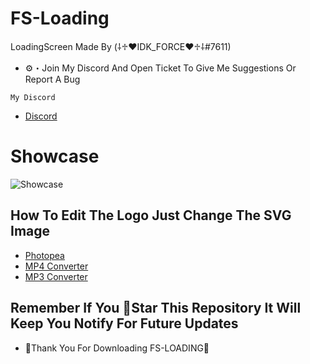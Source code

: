 # FS-Loading

LoadingScreen Made By (⸸♱♥IDK_FORCE♥♱⸸#7611)

- ⚙️・Join My Discord And Open Ticket To Give Me Suggestions Or Report A Bug

```My Discord```
- [Discord](https://discord.gg/UFng7DWnWP)

# Showcase
![Showcase](https://cdn.discordapp.com/attachments/1021700112776437760/1096309477403267082/image.png)

## How To Edit The Logo Just Change The SVG Image

- [Photopea](https://www.photopea.com/)
- [MP4 Converter](https://iyoutubetomp4.com/en2/)
- [MP3 Converter](https://www.bestmp3converter.com/)


## Remember If You 🌟Star This Repository It Will Keep You Notify For Future Updates

- 🖤Thank You For Downloading FS-LOADING🖤
